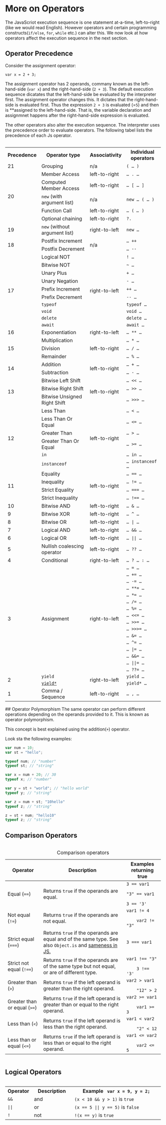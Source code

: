 # More on Operators
The JavaScriot execution sequence is one statement at-a-time,
left-to-right (like we would read English). However operators and
certain programming constructs(`if/else`, `for`, `while` etc.) can alter
this. We now look at how operators affect the execution sequence in the
next section.

## Operator Precedence
Consider the assignment operator:

```
var x = 2 + 3;
```

The assignment operator has 2 operands, commany known as the
left-hand-side (`var x`) and the right-hand-side (`2 + 3`).
The default execution sequence dicatates that the left-hand-side be
evaluated by the interpreter first. The assignment operator changes
this. It dictates that the right-hand-side is evaluated first. Thus the
expression `2 + 3` is evaluated (=`5`) and then is **assigned to the
left-hand-side. That is, the variable declaration and assignmnet happens
after the right-hand-side expression is evaluated.

The other operators also alter the execution sequence. The interpreter
uses the precedence order to evaluate operators. The following tabel
lists the precedence of each Js operator.

<div style='overflow:auto'>

<table class="fullwidth-table">
 <tbody>
  <tr>
   <th>Precedence</th>
   <th>Operator type</th>
   <th>Associativity</th>
   <th>Individual operators</th>
  </tr>
  <tr>
   <td>21</td>
   <td>Grouping</td>
   <td>n/a</td>
   <td><code>( … )</code></td>
  </tr>
  <tr>
   <td colspan="1" rowspan="5">20</td>
   <td>Member Access</td>
   <td>left-to-right</td>
   <td><code>… . …</code></td>
  </tr>
  <tr>
   <td>Computed Member Access</td>
   <td>left-to-right</td>
   <td><code>… [ … ]</code></td>
  </tr>
  <tr>
   <td><code>new</code> (with argument list)</td>
   <td>n/a</td>
   <td><code>new … ( … )</code></td>
  </tr>
  <tr>
   <td>Function Call</td>
   <td>left-to-right</td>
   <td><code>… ( <var>… </var>)</code></td>
  </tr>
  <tr>
   <td>Optional chaining</td>
   <td>left-to-right</td>
   <td><code>?.</code></td>
  </tr>
  <tr>
   <td rowspan="1">19</td>
   <td><code>new</code> (without argument list)</td>
   <td>right-to-left</td>
   <td><code>new …</code></td>
  </tr>
  <tr>
   <td rowspan="2">18</td>
   <td>Postfix Increment</td>
   <td colspan="1" rowspan="2">n/a</td>
   <td><code>… ++</code></td>
  </tr>
  <tr>
   <td>Postfix Decrement</td>
   <td><code>… --</code></td>
  </tr>
  <tr>
   <td colspan="1" rowspan="10">17</td>
   <td>Logical NOT</td>
   <td colspan="1" rowspan="10">right-to-left</td>
   <td><code>! …</code></td>
  </tr>
  <tr>
   <td>Bitwise NOT</td>
   <td><code>~ …</code></td>
  </tr>
  <tr>
   <td>Unary Plus</td>
   <td><code>+ …</code></td>
  </tr>
  <tr>
   <td>Unary Negation</td>
   <td><code>- …</code></td>
  </tr>
  <tr>
   <td>Prefix Increment</td>
   <td><code>++ …</code></td>
  </tr>
  <tr>
   <td>Prefix Decrement</td>
   <td><code>-- …</code></td>
  </tr>
  <tr>
   <td><code>typeof</code></td>
   <td><code>typeof …</code></td>
  </tr>
  <tr>
   <td><code>void</code></td>
   <td><code>void …</code></td>
  </tr>
  <tr>
   <td><code>delete</code></td>
   <td><code>delete …</code></td>
  </tr>
  <tr>
   <td><code>await</code></td>
   <td><code>await …</code></td>
  </tr>
  <tr>
   <td>16</td>
   <td>Exponentiation</td>
   <td>right-to-left</td>
   <td><code>… ** …</code></td>
  </tr>
  <tr>
   <td rowspan="3">15</td>
   <td>Multiplication</td>
   <td colspan="1" rowspan="3">left-to-right</td>
   <td><code>… * …</code></td>
  </tr>
  <tr>
   <td>Division</td>
   <td><code>… / …</code></td>
  </tr>
  <tr>
   <td>Remainder</td>
   <td><code>… % …</code></td>
  </tr>
  <tr>
   <td rowspan="2">14</td>
   <td>Addition</td>
   <td colspan="1" rowspan="2">left-to-right</td>
   <td><code>… + …</code></td>
  </tr>
  <tr>
   <td>Subtraction</td>
   <td><code>… - …</code></td>
  </tr>
  <tr>
   <td rowspan="3">13</td>
   <td>Bitwise Left Shift</td>
   <td colspan="1" rowspan="3">left-to-right</td>
   <td><code>… &lt;&lt; …</code></td>
  </tr>
  <tr>
   <td>Bitwise Right Shift</td>
   <td><code>… &gt;&gt; …</code></td>
  </tr>
  <tr>
   <td>Bitwise Unsigned Right Shift</td>
   <td><code>… &gt;&gt;&gt; …</code></td>
  </tr>
  <tr>
   <td rowspan="6">12</td>
   <td>Less Than</td>
   <td colspan="1" rowspan="6">left-to-right</td>
   <td><code>… &lt; …</code></td>
  </tr>
  <tr>
   <td>Less Than Or Equal</td>
   <td><code>… &lt;= …</code></td>
  </tr>
  <tr>
   <td>Greater Than</td>
   <td><code>… &gt; …</code></td>
  </tr>
  <tr>
   <td>Greater Than Or Equal</td>
   <td><code>… &gt;= …</code></td>
  </tr>
  <tr>
   <td><code>in</code></td>
   <td><code>… in …</code></td>
  </tr>
  <tr>
   <td><code>instanceof</code></td>
   <td><code>… instanceof …</code></td>
  </tr>
  <tr>
   <td rowspan="4">11</td>
   <td>Equality</td>
   <td colspan="1" rowspan="4">left-to-right</td>
   <td><code>… == …</code></td>
  </tr>
  <tr>
   <td>Inequality</td>
   <td><code>… != …</code></td>
  </tr>
  <tr>
   <td>Strict Equality</td>
   <td><code>… === …</code></td>
  </tr>
  <tr>
   <td>Strict Inequality</td>
   <td><code>… !== …</code></td>
  </tr>
  <tr>
   <td>10</td>
   <td>Bitwise AND</td>
   <td>left-to-right</td>
   <td><code>… &amp; …</code></td>
  </tr>
  <tr>
   <td>9</td>
   <td>Bitwise XOR</td>
   <td>left-to-right</td>
   <td><code>… ^ …</code></td>
  </tr>
  <tr>
   <td>8</td>
   <td>Bitwise OR</td>
   <td>left-to-right</td>
   <td><code>… | …</code></td>
  </tr>
  <tr>
   <td>7</td>
   <td>Logical AND</td>
   <td>left-to-right</td>
   <td><code>… &amp;&amp; …</code></td>
  </tr>
  <tr>
   <td>6</td>
   <td>Logical OR</td>
   <td>left-to-right</td>
   <td><code>… || …</code></td>
  </tr>
  <tr>
   <td>5</td>
   <td>Nullish coalescing operator</td>
   <td>left-to-right</td>
   <td><code>… ?? …</code></td>
  </tr>
  <tr>
   <td>4</td>
   <td>Conditional</td>
   <td>right-to-left</td>
   <td><code>… ? … : …</code></td>
  </tr>
  <tr>
   <td rowspan="16">3</td>
   <td rowspan="16">Assignment</td>
   <td rowspan="16">right-to-left</td>
   <td><code>… = …</code></td>
  </tr>
  <tr>
   <td><code>… += …</code></td>
  </tr>
  <tr>
   <td><code>… -= …</code></td>
  </tr>
  <tr>
   <td><code>… **= …</code></td>
  </tr>
  <tr>
   <td><code>… *= …</code></td>
  </tr>
  <tr>
   <td><code>… /= …</code></td>
  </tr>
  <tr>
   <td><code>… %= …</code></td>
  </tr>
  <tr>
   <td><code>… &lt;&lt;= …</code></td>
  </tr>
  <tr>
   <td><code>… &gt;&gt;= …</code></td>
  </tr>
  <tr>
   <td><code>… &gt;&gt;&gt;= …</code></td>
  </tr>
  <tr>
   <td><code>… &amp;= …</code></td>
  </tr>
  <tr>
   <td><code>… ^= …</code></td>
  </tr>
  <tr>
   <td><code>… |= …</code></td>
  </tr>
  <tr>
   <td><code>… &amp;&amp;= …</code></td>
  </tr>
  <tr>
   <td><code>… ||= …</code></td>
  </tr>
  <tr>
   <td><code>… ??= …</code></td>
  </tr>
  <tr>
   <td rowspan="2">2</td>
   <td><code>yield</code></td>
   <td colspan="1" rowspan="2">right-to-left</td>
   <td><code>yield …</code></td>
  </tr>
  <tr>
   <td><a href="/en-US/docs/Web/JavaScript/Reference/Operators/yield*"><code>yield*</code></td>
   <td><code>yield* …</code></td>
  </tr>
  <tr>
   <td>1</td>
   <td>Comma / Sequence</td>
   <td>left-to-right</td>
   <td><code>… , …</code></td>
  </tr>
 </tbody>
</table>

</div>
## Operator Polymorphism
The same operator can perform different operations depending on the
operands provided to it. This is known as operator polymorphism.

This concept is best explained using the addition(`+`) operator.

Look sta the following examples:

```js
var num = 10;
var st = "hello";

typeof num; // "number"
typeof st; // "string"

var x = num + 20; // 30
typeof x; // "number"

var y = st + "world"; // "hello world"
typeof y; // "string"

var z = num + st; "10hello"
typeof z; // "string"

z = st + num; "hello10"
typeof z; // "string"
```

## Comparison Operators


<div style='overflow:auto'>
<table>
 <caption>Comparison operators</caption>
 <thead>
  <tr>
   <th scope="col">Operator</th>
   <th scope="col">Description</th>
   <th scope="col">Examples returning true</th>
  </tr>
 </thead>
 <tbody>
  <tr>
   <td>Equal (<code>==</code>)</td>
   <td>Returns <code>true</code> if the operands are equal.</td>
   <td><code>3 == var1</code>
    <p><code>"3" == var1</code></p>
    <code>3 == '3'</code></td>
  </tr>
  <tr>
   <td>Not equal (<code>!=</code>)</td>
   <td>Returns <code>true</code> if the operands are not equal.</td>
   <td><code>var1 != 4<br>
    var2 != "3"</code></td>
  </tr>
  <tr>
   <td>Strict equal (<code>===</code>)</td>
   <td>Returns <code>true</code> if the operands are equal and of the same type. See also <code>Object.is</code> and <a href="/en-US/docs/Web/JavaScript/Equality_comparisons_and_sameness" title="/en-US/docs/Web/JavaScript/Guide/Sameness">sameness in JS.</td>
   <td><code>3 === var1</code></td>
  </tr>
  <tr>
   <td>Strict not equal (<code>!==</code>)</td>
   <td>Returns <code>true</code> if the operands are of the same type but not equal, or are of different type.</td>
   <td><code>var1 !== "3"<br>
    3 !== '3'</code></td>
  </tr>
  <tr>
   <td>Greater than (<code>&gt;</code>)</td>
   <td>Returns <code>true</code> if the left operand is greater than the right operand.</td>
   <td><code>var2 &gt; var1<br>
    "12" &gt; 2</code></td>
  </tr>
  <tr>
   <td>Greater than or equal (<code>&gt;=</code>)</td>
   <td>Returns <code>true</code> if the left operand is greater than or equal to the right operand.</td>
   <td><code>var2 &gt;= var1<br>
    var1 &gt;= 3</code></td>
  </tr>
  <tr>
   <td>Less than (<code>&lt;</code>)</td>
   <td>Returns <code>true</code> if the left operand is less than the right operand.</td>
   <td><code>var1 &lt; var2<br>
    "2" &lt; 12</code></td>
  </tr>
  <tr>
   <td>Less than or equal (<code>&lt;=</code>)</td>
   <td>Returns <code>true</code> if the left operand is less than or equal to the right operand.</td>
   <td><code>var1 &lt;= var2<br>
    var2 &lt;= 5</code></td>
  </tr>
 </tbody>
</table>

</div>

## Logical Operators

<div style='overflow:auto'>
<table>
<tbody><tr>
<th style="width:12%">Operator</th>
<th>Description</th>
<th>Example <code> var x = 9, y = 2;</code></th>
</tr>
<tr>
<td><code>&amp;&amp;</code></td>
<td>and</td>
<td> <code>(x &lt; 10 &amp;&amp; y &gt; 1)</code> is <code>true</code></td>
</tr>
<tr>
<td><code>||</code></td>
<td>or</td>
<td><code>(x == 5 || y == 5)</code> is <code>false</code></td>
</tr>
<tr>
<td><code>!</code></td>
<td>not</td>
<td> <code>!(x == y)</code> is <code>true</code></td>
</tr>
</tbody></table>

</div>
